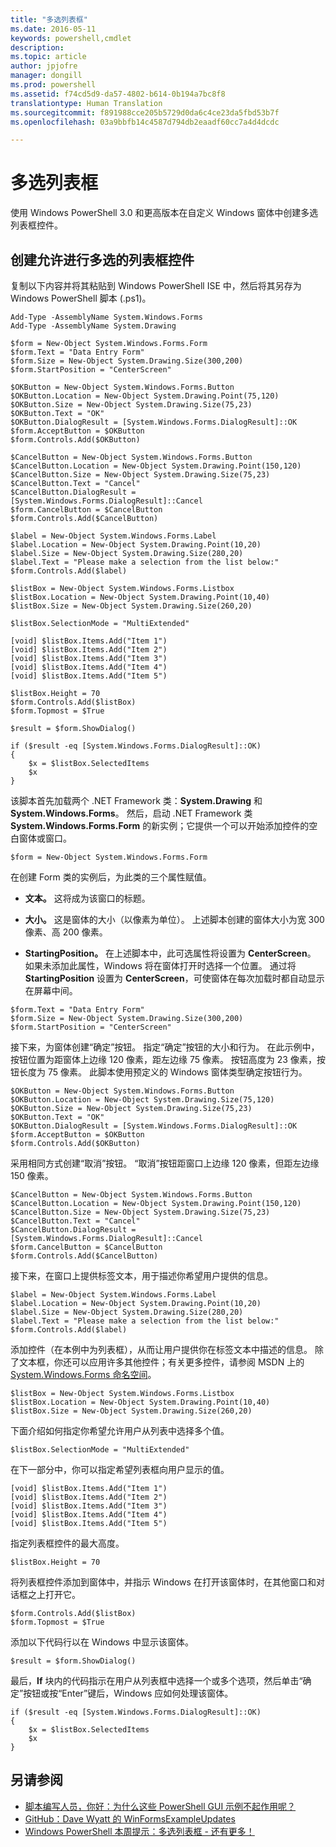 ```yaml
---
title: "多选列表框"
ms.date: 2016-05-11
keywords: powershell,cmdlet
description: 
ms.topic: article
author: jpjofre
manager: dongill
ms.prod: powershell
ms.assetid: f74cd5d9-da57-4802-b614-0b194a7bc8f8
translationtype: Human Translation
ms.sourcegitcommit: f891988cce205b5729d0da6c4ce23da5fbd53b7f
ms.openlocfilehash: 03a9bbfb14c4587d794db2eaadf60cc7a4d4dcdc

---
```


# <a name="multiple-selection-list-boxes"></a>多选列表框
使用 Windows PowerShell 3.0 和更高版本在自定义 Windows 窗体中创建多选列表框控件。

## <a name="create-list-box-controls-that-allow-multiple-selections"></a>创建允许进行多选的列表框控件
复制以下内容并将其粘贴到 Windows PowerShell ISE 中，然后将其另存为 Windows PowerShell 脚本 (.ps1)。

```
Add-Type -AssemblyName System.Windows.Forms
Add-Type -AssemblyName System.Drawing

$form = New-Object System.Windows.Forms.Form 
$form.Text = "Data Entry Form"
$form.Size = New-Object System.Drawing.Size(300,200) 
$form.StartPosition = "CenterScreen"

$OKButton = New-Object System.Windows.Forms.Button
$OKButton.Location = New-Object System.Drawing.Point(75,120)
$OKButton.Size = New-Object System.Drawing.Size(75,23)
$OKButton.Text = "OK"
$OKButton.DialogResult = [System.Windows.Forms.DialogResult]::OK
$form.AcceptButton = $OKButton
$form.Controls.Add($OKButton)

$CancelButton = New-Object System.Windows.Forms.Button
$CancelButton.Location = New-Object System.Drawing.Point(150,120)
$CancelButton.Size = New-Object System.Drawing.Size(75,23)
$CancelButton.Text = "Cancel"
$CancelButton.DialogResult = [System.Windows.Forms.DialogResult]::Cancel
$form.CancelButton = $CancelButton
$form.Controls.Add($CancelButton)

$label = New-Object System.Windows.Forms.Label
$label.Location = New-Object System.Drawing.Point(10,20) 
$label.Size = New-Object System.Drawing.Size(280,20) 
$label.Text = "Please make a selection from the list below:"
$form.Controls.Add($label) 

$listBox = New-Object System.Windows.Forms.Listbox 
$listBox.Location = New-Object System.Drawing.Point(10,40) 
$listBox.Size = New-Object System.Drawing.Size(260,20) 

$listBox.SelectionMode = "MultiExtended"

[void] $listBox.Items.Add("Item 1")
[void] $listBox.Items.Add("Item 2")
[void] $listBox.Items.Add("Item 3")
[void] $listBox.Items.Add("Item 4")
[void] $listBox.Items.Add("Item 5")

$listBox.Height = 70
$form.Controls.Add($listBox) 
$form.Topmost = $True

$result = $form.ShowDialog()

if ($result -eq [System.Windows.Forms.DialogResult]::OK)
{
    $x = $listBox.SelectedItems
    $x
}
```

该脚本首先加载两个 .NET Framework 类：**System.Drawing** 和 **System.Windows.Forms**。 然后，启动 .NET Framework 类 **System.Windows.Forms.Form** 的新实例；它提供一个可以开始添加控件的空白窗体或窗口。

```
$form = New-Object System.Windows.Forms.Form
```

在创建 Form 类的实例后，为此类的三个属性赋值。

-   **文本。** 这将成为该窗口的标题。

-   **大小。** 这是窗体的大小（以像素为单位）。 上述脚本创建的窗体大小为宽 300 像素、高 200 像素。

-   **StartingPosition。** 在上述脚本中，此可选属性将设置为 **CenterScreen**。 如果未添加此属性，Windows 将在窗体打开时选择一个位置。 通过将 **StartingPosition** 设置为 **CenterScreen**，可使窗体在每次加载时都自动显示在屏幕中间。

```
$form.Text = "Data Entry Form"
$form.Size = New-Object System.Drawing.Size(300,200) 
$form.StartPosition = "CenterScreen"
```

接下来，为窗体创建“确定”按钮。   指定“确定”按钮的大小和行为。 在此示例中，按钮位置为距窗体上边缘 120 像素，距左边缘 75 像素。 按钮高度为 23 像素，按钮长度为 75 像素。 此脚本使用预定义的 Windows 窗体类型确定按钮行为。

```
$OKButton = New-Object System.Windows.Forms.Button
$OKButton.Location = New-Object System.Drawing.Size(75,120)
$OKButton.Size = New-Object System.Drawing.Size(75,23)
$OKButton.Text = "OK"
$OKButton.DialogResult = [System.Windows.Forms.DialogResult]::OK
$form.AcceptButton = $OKButton
$form.Controls.Add($OKButton)
```

采用相同方式创建“取消”按钮。 “取消”按钮距窗口上边缘 120 像素，但距左边缘 150 像素。

```
$CancelButton = New-Object System.Windows.Forms.Button
$CancelButton.Location = New-Object System.Drawing.Point(150,120)
$CancelButton.Size = New-Object System.Drawing.Size(75,23)
$CancelButton.Text = "Cancel"
$CancelButton.DialogResult = [System.Windows.Forms.DialogResult]::Cancel
$form.CancelButton = $CancelButton
$form.Controls.Add($CancelButton)
```

接下来，在窗口上提供标签文本，用于描述你希望用户提供的信息。

```
$label = New-Object System.Windows.Forms.Label
$label.Location = New-Object System.Drawing.Point(10,20) 
$label.Size = New-Object System.Drawing.Size(280,20) 
$label.Text = "Please make a selection from the list below:"
$form.Controls.Add($label)
```

添加控件（在本例中为列表框），从而让用户提供你在标签文本中描述的信息。 除了文本框，你还可以应用许多其他控件；有关更多控件，请参阅 MSDN 上的 [System.Windows.Forms 命名空间](http://msdn.microsoft.com/library/k50ex0x9(v=vs.110).aspx)。

```
$listBox = New-Object System.Windows.Forms.Listbox 
$listBox.Location = New-Object System.Drawing.Point(10,40) 
$listBox.Size = New-Object System.Drawing.Size(260,20)
```


下面介绍如何指定你希望允许用户从列表中选择多个值。

```
$listBox.SelectionMode = "MultiExtended"
```

在下一部分中，你可以指定希望列表框向用户显示的值。

```
[void] $listBox.Items.Add("Item 1")
[void] $listBox.Items.Add("Item 2")
[void] $listBox.Items.Add("Item 3")
[void] $listBox.Items.Add("Item 4")
[void] $listBox.Items.Add("Item 5")
```

指定列表框控件的最大高度。

```
$listBox.Height = 70
```

将列表框控件添加到窗体中，并指示 Windows 在打开该窗体时，在其他窗口和对话框之上打开它。

```
$form.Controls.Add($listBox) 
$form.Topmost = $True
```

添加以下代码行以在 Windows 中显示该窗体。

```
$result = $form.ShowDialog()
```

最后，**If** 块内的代码指示在用户从列表框中选择一个或多个选项，然后单击“确定”按钮或按“Enter”键后，Windows 应如何处理该窗体。

```
if ($result -eq [System.Windows.Forms.DialogResult]::OK)
{
    $x = $listBox.SelectedItems
    $x
}
```

## <a name="see-also"></a>另请参阅
- [脚本编写人员，你好：为什么这些 PowerShell GUI 示例不起作用呢？](http://go.microsoft.com/fwlink/?LinkId=506644)
- [GitHub：Dave Wyatt 的 WinFormsExampleUpdates](https://github.com/dlwyatt/WinFormsExampleUpdates)
- [Windows PowerShell 本周提示：多选列表框 - 还有更多！](http://technet.microsoft.com/library/ff730950.aspx)




<!--HONumber=Nov16_HO4-->



